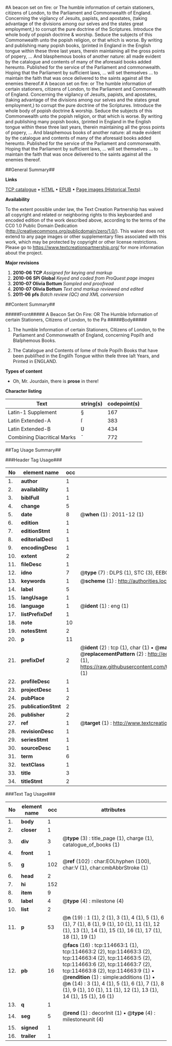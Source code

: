 #A beacon set on fire: or The humble information of certain stationers, citizens of London, to the Parliament and Commonwealth of England. Concerning the vigilancy of Jesuits, papists, and apostates, (taking advantage of the divisions among our selves and the states great employment,) to corrupt the pure doctrine of the Scriptures. Introduce the whole body of popish doctrine & worship. Seduce the subjects of this Commonwealth unto the popish religion, or that which is worse. By writing and publishing many popish books, (printed in England in the English tongue within these three last years, therein maintaining all the gross points of popery, ... And blasphemous books of another nature: all made evident by the catalogue and contents of many of the aforesaid books added hereunto. Published for the service of the Parliament and commonwealth. Hoping that the Parliament by sufficient laws, ... will set themselves ... to maintain the faith that was once delivered to the saints against all the enemies thereof.#
A beacon set on fire: or The humble information of certain stationers, citizens of London, to the Parliament and Commonwealth of England. Concerning the vigilancy of Jesuits, papists, and apostates, (taking advantage of the divisions among our selves and the states great employment,) to corrupt the pure doctrine of the Scriptures. Introduce the whole body of popish doctrine & worship. Seduce the subjects of this Commonwealth unto the popish religion, or that which is worse. By writing and publishing many popish books, (printed in England in the English tongue within these three last years, therein maintaining all the gross points of popery, ... And blasphemous books of another nature: all made evident by the catalogue and contents of many of the aforesaid books added hereunto. Published for the service of the Parliament and commonwealth. Hoping that the Parliament by sufficient laws, ... will set themselves ... to maintain the faith that was once delivered to the saints against all the enemies thereof.

##General Summary##

**Links**

[TCP catalogue](http://www.ota.ox.ac.uk/tcp/)  • 
[HTML](http://tei.it.ox.ac.uk/tcp/Texts-HTML/free/A85/A85169.html)  • 
[EPUB](http://tei.it.ox.ac.uk/tcp/Texts-EPUB/free/A85/A85169.epub) • 
[Page images (Historical Texts)](https://historicaltexts.jisc.ac.uk/eebo-99862502e)

**Availability**

To the extent possible under law, the Text Creation Partnership has waived all copyright and related or neighboring rights to this keyboarded and encoded edition of the work described above, according to the terms of the CC0 1.0 Public Domain Dedication (http://creativecommons.org/publicdomain/zero/1.0/). This waiver does not extend to any page images or other supplementary files associated with this work, which may be protected by copyright or other license restrictions. Please go to https://www.textcreationpartnership.org/ for more information about the project.

**Major revisions**

1. __2010-06__ __TCP__ *Assigned for keying and markup*
1. __2010-06__ __SPi Global__ *Keyed and coded from ProQuest page images*
1. __2010-07__ __Olivia Bottum__ *Sampled and proofread*
1. __2010-07__ __Olivia Bottum__ *Text and markup reviewed and edited*
1. __2011-06__ __pfs__ *Batch review (QC) and XML conversion*

##Content Summary##

#####Front#####
A Beacon Set On Fire: OR The Humble Information of certain Stationers, Citizens of London, to the Pa
#####Body#####

1. The humble Information of certain Stationers, Citizens of London, to the Parliament and Commonwealth of England, concerning Popiſh and Blaſphemous Books.

1. The Catalogue and Contents of ſome of thoſe Popiſh Books that have been publiſhed in the Engliſh Tongue within theſe three laſt Years, and Printed in ENGLAND.

**Types of content**

  * Oh, Mr. Jourdain, there is **prose** in there!

**Character listing**


|Text|string(s)|codepoint(s)|
|---|---|---|
|Latin-1 Supplement|§|167|
|Latin Extended-A|ſ|383|
|Latin Extended-B|Ʋ|434|
|Combining             Diacritical Marks|̄|772|

##Tag Usage Summary##

###Header Tag Usage###

|No|element name|occ|attributes|
|---|---|---|---|
|1.|__author__|1||
|2.|__availability__|1||
|3.|__biblFull__|1||
|4.|__change__|5||
|5.|__date__|8| @__when__ (1) : 2011-12 (1)|
|6.|__edition__|1||
|7.|__editionStmt__|1||
|8.|__editorialDecl__|1||
|9.|__encodingDesc__|1||
|10.|__extent__|2||
|11.|__fileDesc__|1||
|12.|__idno__|7| @__type__ (7) : DLPS (1), STC (3), EEBO-CITATION (1), PROQUEST (1), VID (1)|
|13.|__keywords__|1| @__scheme__ (1) : http://authorities.loc.gov/ (1)|
|14.|__label__|5||
|15.|__langUsage__|1||
|16.|__language__|1| @__ident__ (1) : eng (1)|
|17.|__listPrefixDef__|1||
|18.|__note__|10||
|19.|__notesStmt__|2||
|20.|__p__|11||
|21.|__prefixDef__|2| @__ident__ (2) : tcp (1), char (1)  •  @__matchPattern__ (2) : ([0-9\-]+):([0-9IVX]+) (1), (.+) (1)  •  @__replacementPattern__ (2) : http://eebo.chadwyck.com/downloadtiff?vid=$1&page=$2 (1), https://raw.githubusercontent.com/textcreationpartnership/Texts/master/tcpchars.xml#$1 (1)|
|22.|__profileDesc__|1||
|23.|__projectDesc__|1||
|24.|__pubPlace__|2||
|25.|__publicationStmt__|2||
|26.|__publisher__|2||
|27.|__ref__|1| @__target__ (1) : http://www.textcreationpartnership.org/docs/. (1)|
|28.|__revisionDesc__|1||
|29.|__seriesStmt__|1||
|30.|__sourceDesc__|1||
|31.|__term__|6||
|32.|__textClass__|1||
|33.|__title__|3||
|34.|__titleStmt__|2||


###Text Tag Usage###

|No|element name|occ|attributes|
|---|---|---|---|
|1.|__body__|1||
|2.|__closer__|1||
|3.|__div__|3| @__type__ (3) : title_page (1), charge (1), catalogue_of_books (1)|
|4.|__front__|1||
|5.|__g__|102| @__ref__ (102) : char:EOLhyphen (100), char:V (1), char:cmbAbbrStroke (1)|
|6.|__head__|2||
|7.|__hi__|152||
|8.|__item__|9||
|9.|__label__|4| @__type__ (4) : milestone (4)|
|10.|__list__|2||
|11.|__p__|53| @__n__ (19) : 1 (1), 2 (1), 3 (1), 4 (1), 5 (1), 6 (1), 7 (1), 8 (1), 9 (1), 10 (1), 11 (1), 12 (1), 13 (1), 14 (1), 15 (1), 16 (1), 17 (1), 18 (1), 19 (1)|
|12.|__pb__|16| @__facs__ (16) : tcp:114663:1 (1), tcp:114663:2 (2), tcp:114663:3 (2), tcp:114663:4 (2), tcp:114663:5 (2), tcp:114663:6 (2), tcp:114663:7 (2), tcp:114663:8 (2), tcp:114663:9 (1)  •  @__rendition__ (1) : simple:additions (1)  •  @__n__ (14) : 3 (1), 4 (1), 5 (1), 6 (1), 7 (1), 8 (1), 9 (1), 10 (1), 11 (1), 12 (1), 13 (1), 14 (1), 15 (1), 16 (1)|
|13.|__q__|1||
|14.|__seg__|5| @__rend__ (1) : decorInit (1)  •  @__type__ (4) : milestoneunit (4)|
|15.|__signed__|1||
|16.|__trailer__|1||
